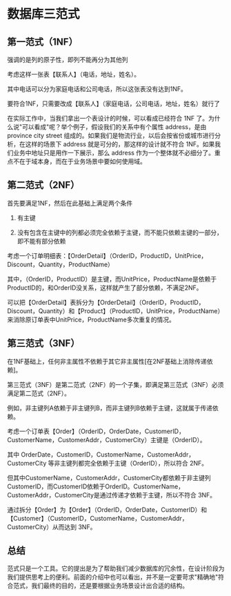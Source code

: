 # 数据库三范式


## 第一范式（1NF）

强调的是列的原子性，即列不能再分为其他列

考虑这样一张表【联系人】（电话，地址，姓名）。

其中电话可以分为家庭电话和公司电话，所以这张表没有达到1NF。

要符合1NF，只需要改成【联系人】（家庭电话，公司电话，地址，姓名）就行了

在实际工作中，当我们拿出一个表设计的时候，可以看成已经符合 1NF 了。为什么说"可以看成"呢？举个例子，假设我们的关系中有个属性 address，是由 province city street 组成的。如果我们是物流行业，以后会按省份或城市进行分析，在这样的场景下 address 就是可分的，那这样的设计就不符合 1NF。如果我们业务中地址只是用作一下展示，那么 address 作为一个整体就不必细分了。重点不在于域本身，而在于业务场景中要如何使用域。

## 第二范式（2NF）

首先要满足1NF，然后在此基础上满足两个条件

1. 有主键

2. 没有包含在主键中的列都必须完全依赖于主键，而不能只依赖主键的一部分，即不能有部分依赖

考虑一个订单明细表：【OrderDetail】（OrderID，ProductID，UnitPrice，Discount，Quantity，ProductName）

其中，（OrderID，ProductID）是主键，而UnitPrice，ProductName是依赖于ProductID的，和OrderID没关系，这样就产生了部分依赖，不满足2NF。

可以把【OrderDetail】表拆分为【OrderDetail】（OrderID，ProductID，Discount，Quantity）和【Product】（ProductID，UnitPrice，ProductName）来消除原订单表中UnitPrice，ProductName多次重复的情况。

## 第三范式（3NF）

在1NF基础上，任何非主属性不依赖于其它非主属性[在2NF基础上消除传递依赖]。

第三范式（3NF）是第二范式（2NF）的一个子集，即满足第三范式（3NF）必须满足第二范式（2NF）。

例如，非主键列A依赖于非主键列B，而非主键列B依赖于主键，这就属于传递依赖。

 考虑一个订单表【Order】（OrderID，OrderDate，CustomerID，CustomerName，CustomerAddr，CustomerCity）主键是（OrderID）。 

其中 OrderDate，CustomerID，CustomerName，CustomerAddr，CustomerCity 等非主键列都完全依赖于主键（OrderID），所以符合 2NF。

但其中CustomerName，CustomerAddr，CustomerCity都依赖于非主键列CustomerID，而CustomerID依赖于OrderID。CustomerName，CustomerAddr，CustomerCity是通过传递才依赖于主键，所以不符合 3NF。

通过拆分【Order】为【Order】（OrderID，OrderDate，CustomerID）和【Customer】（CustomerID，CustomerName，CustomerAddr，CustomerCity）从而达到 3NF。 

## 总结

范式只是一个工具。它的提出是为了帮助我们减少数据库的冗余性，在设计阶段为我们提供思考上的便利。前面的介绍中也可以看出，并不是一定要苛求"精确地"符合范式，我们最终的目的，还是要根据业务场景设计出合适的结构。
